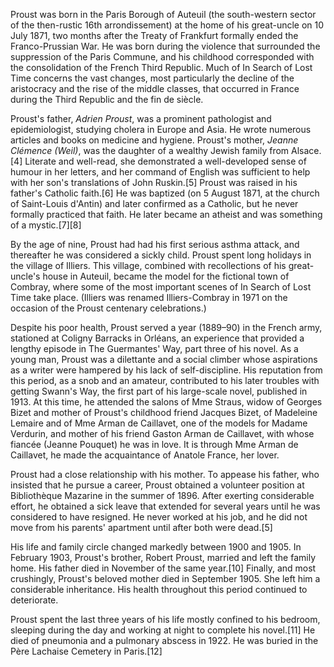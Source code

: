 Proust was born in the Paris Borough of Auteuil (the south-western sector of the then-rustic 16th arrondissement) at the home of his great-uncle on 10 July 1871, two months after the Treaty of Frankfurt formally ended the Franco-Prussian War. He was born during the violence that surrounded the suppression of the Paris Commune, and his childhood corresponded with the consolidation of the French Third Republic. Much of In Search of Lost Time concerns the vast changes, most particularly the decline of the aristocracy and the rise of the middle classes, that occurred in France during the Third Republic and the fin de siècle.

Proust's father, *Adrien Proust*, was a prominent pathologist and epidemiologist, studying cholera in Europe and Asia. He wrote numerous articles and books on medicine and hygiene. Proust's mother, *Jeanne Clémence (Weil)*, was the daughter of a wealthy Jewish family from Alsace.[4] Literate and well-read, she demonstrated a well-developed sense of humour in her letters, and her command of English was sufficient to help with her son's translations of John Ruskin.[5] Proust was raised in his father's Catholic faith.[6] He was baptized (on 5 August 1871, at the church of Saint-Louis d'Antin) and later confirmed as a Catholic, but he never formally practiced that faith. He later became an atheist and was something of a mystic.[7][8]

By the age of nine, Proust had had his first serious asthma attack, and thereafter he was considered a sickly child. Proust spent long holidays in the village of Illiers. This village, combined with recollections of his great-uncle's house in Auteuil, became the model for the fictional town of Combray, where some of the most important scenes of In Search of Lost Time take place. (Illiers was renamed Illiers-Combray in 1971 on the occasion of the Proust centenary celebrations.)

Despite his poor health, Proust served a year (1889–90) in the French army, stationed at Coligny Barracks in Orléans, an experience that provided a lengthy episode in The Guermantes' Way, part three of his novel. As a young man, Proust was a dilettante and a social climber whose aspirations as a writer were hampered by his lack of self-discipline. His reputation from this period, as a snob and an amateur, contributed to his later troubles with getting Swann's Way, the first part of his large-scale novel, published in 1913. At this time, he attended the salons of Mme Straus, widow of Georges Bizet and mother of Proust's childhood friend Jacques Bizet, of Madeleine Lemaire and of Mme Arman de Caillavet, one of the models for Madame Verdurin, and mother of his friend Gaston Arman de Caillavet, with whose fiancée (Jeanne Pouquet) he was in love. It is through Mme Arman de Caillavet, he made the acquaintance of Anatole France, her lover.

Proust had a close relationship with his mother. To appease his father, who insisted that he pursue a career, Proust obtained a volunteer position at Bibliothèque Mazarine in the summer of 1896. After exerting considerable effort, he obtained a sick leave that extended for several years until he was considered to have resigned. He never worked at his job, and he did not move from his parents' apartment until after both were dead.[5]

His life and family circle changed markedly between 1900 and 1905. In February 1903, Proust's brother, Robert Proust, married and left the family home. His father died in November of the same year.[10] Finally, and most crushingly, Proust's beloved mother died in September 1905. She left him a considerable inheritance. His health throughout this period continued to deteriorate.

Proust spent the last three years of his life mostly confined to his bedroom, sleeping during the day and working at night to complete his novel.[11] He died of pneumonia and a pulmonary abscess in 1922. He was buried in the Père Lachaise Cemetery in Paris.[12]
